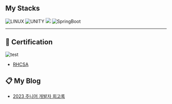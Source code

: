 ## My Stacks

![LINUX](https://img.shields.io/badge/Linux-FCC624?style=for-the-badge&logo=linux&logoColor=black)
![UNITY](https://img.shields.io/badge/Unity-FFFFFF?style=for-the-badge&logo=unity&logoColor=black)
<img src="https://img.shields.io/badge/c%23-%23239120.svg?style=for-the-badge&logo=c-sharp&logoColor=white"/>
![SpringBoot](https://img.shields.io/badge/SpringBoot-6DB33F?style=for-the-badge&logo=SpringBoot&logoColor=white)

---

## 🪪 Certification

![test](https://private-user-images.githubusercontent.com/123243889/382347192-f101f3fe-23f1-4105-8557-0049197d55d9.png?jwt=eyJhbGciOiJIUzI1NiIsInR5cCI6IkpXVCJ9.eyJpc3MiOiJnaXRodWIuY29tIiwiYXVkIjoicmF3LmdpdGh1YnVzZXJjb250ZW50LmNvbSIsImtleSI6ImtleTUiLCJleHAiOjE3MzA0ODAwNTYsIm5iZiI6MTczMDQ3OTc1NiwicGF0aCI6Ii8xMjMyNDM4ODkvMzgyMzQ3MTkyLWYxMDFmM2ZlLTIzZjEtNDEwNS04NTU3LTAwNDkxOTdkNTVkOS5wbmc_WC1BbXotQWxnb3JpdGhtPUFXUzQtSE1BQy1TSEEyNTYmWC1BbXotQ3JlZGVudGlhbD1BS0lBVkNPRFlMU0E1M1BRSzRaQSUyRjIwMjQxMTAxJTJGdXMtZWFzdC0xJTJGczMlMkZhd3M0X3JlcXVlc3QmWC1BbXotRGF0ZT0yMDI0MTEwMVQxNjQ5MTZaJlgtQW16LUV4cGlyZXM9MzAwJlgtQW16LVNpZ25hdHVyZT0zOTNlMzAyN2IyMWM1MDVlMDJmY2YwNzE1Y2Y2ZDZiMzI2MGUzZDE4ODRmNmVlMGNhMGZiMzJkODc1MDg5NjVmJlgtQW16LVNpZ25lZEhlYWRlcnM9aG9zdCJ9.xlDMxcGbDtW6rIyONcH8d-8qM1IXX802KjyB0AhQbks)

- [RHCSA](https://github.com/LeverUp-Dev/LeverUp-Dev/blob/main/Red_Hat_Certified_System_Administrator__RHCSA__Badge20241101-28-dvctms.pdf)

## 📋 My Blog

- [2023 주니어 개발자 회고록](https://sungbin.kr/2023년-주니어-개발자-회고록/)
